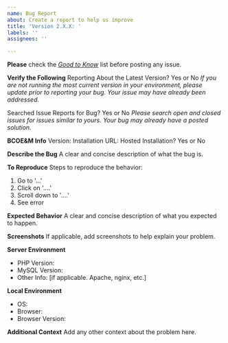 ```yaml
---
name: Bug Report
about: Create a report to help us improve
title: 'Version 2.X.X: '
labels: ''
assignees: ''

---
```


**Please** check the _[Good to Know](https://github.com/geoffhumphrey/brewcompetitiononlineentry/issues?q=is%3Aissue+label%3A%22good+to+know%21%22)_ list before posting any issue. 

**Verify the Following**
Reporting About the Latest Version? Yes or No
*If you are not running the most current version in your environment, please update prior to reporting your bug. Your issue may have already been addressed.*

Searched Issue Reports for Bug? Yes or No
*Please search open *and* closed issues for issues similar to yours. Your bug may already have a posted solution.*

**BCOE&M Info**
Version: 
Installation URL: 
Hosted Installation? Yes or No

**Describe the Bug**
A clear and concise description of what the bug is.

**To Reproduce**
Steps to reproduce the behavior:
1. Go to '...'
2. Click on '....'
3. Scroll down to '....'
4. See error

**Expected Behavior**
A clear and concise description of what you expected to happen.

**Screenshots**
If applicable, add screenshots to help explain your problem.

**Server Environment**
- PHP Version:
- MySQL Version: 
- Other Info: [if applicable. Apache, nginx, etc.]

**Local Environment**
 - OS:
 - Browser: 
 - Browser Version:

**Additional Context**
Add any other context about the problem here.
